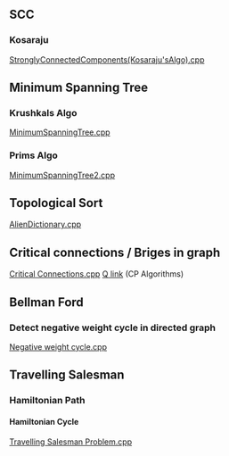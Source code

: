 ## SCC

### Kosaraju

[StronglyConnectedComponents(Kosaraju'sAlgo).cpp](https://github.com/duttaANI/AL_Lab/blob/master/GFG/graphs/StronglyConnectedComponents(Kosaraju'sAlgo).cpp)

## Minimum Spanning Tree

### Krushkals Algo

[MinimumSpanningTree.cpp](https://github.com/duttaANI/AL_Lab/blob/master/GFG/graphs/MinimumSpanningTree.cpp)

### Prims Algo

[MinimumSpanningTree2.cpp](https://github.com/duttaANI/AL_Lab/blob/master/GFG/graphs/MinimumSpanningTree2.cpp)

## Topological Sort

[AlienDictionary.cpp](https://github.com/duttaANI/AL_Lab/blob/master/GFG/graphs/Alien%20Dictionary.cpp)

## Critical connections / Briges in graph

[Critical Connections.cpp](https://github.com/duttaANI/AL_Lab/blob/master/GFG/graphs/Critical%20Connections.cpp) [Q link](https://practice.geeksforgeeks.org/problems/critical-connections/1/#) (CP Algorithms)

## Bellman Ford

### Detect negative weight cycle in directed graph

[Negative weight cycle.cpp](https://github.com/duttaANI/AL_Lab/blob/master/GFG/graphs/Negative%20weight%20cycle.cpp)

## Travelling Salesman

### Hamiltonian Path

#### Hamiltonian Cycle

[Travelling Salesman Problem.cpp](https://github.com/duttaANI/AL_Lab/blob/master/GFG/graphs/Travelling%20Salesman%20Problem.cpp)
